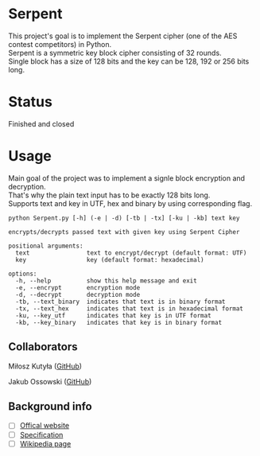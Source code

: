 # Serpent
This project's goal is to implement the Serpent cipher (one of the AES contest competitors) in Python.\
Serpent is a symmetric key block cipher consisting of 32 rounds.\
Single block has a size of 128 bits and the key can be 128, 192 or 256 bits long.

# Status
Finished and closed

# Usage 

Main goal of the project was to implement a signle block encryption and decryption.\
That's why the plain text input has to be exactly 128 bits long.\
Supports text and key in UTF, hex and binary by using corresponding flag.

```
python Serpent.py [-h] (-e | -d) [-tb | -tx] [-ku | -kb] text key

encrypts/decrypts passed text with given key using Serpent Cipher

positional arguments:
  text                text to encrypt/decrypt (default format: UTF)
  key                 key (default format: hexadecimal)

options:
  -h, --help          show this help message and exit
  -e, --encrypt       encryption mode
  -d, --decrypt       decryption mode
  -tb, --text_binary  indicates that text is in binary format
  -tx, --text_hex     indicates that text is in hexadecimal format
  -ku, --key_utf      indicates that key is in UTF format
  -kb, --key_binary   indicates that key is in binary format
```


## Collaborators
Miłosz Kutyła ([GitHub](https://github.com/mkutyla))

Jakub Ossowski ([GitHub](https://github.com/bilevcik))

## Background info
- [ ] [Offical website](https://www.cl.cam.ac.uk/~rja14/serpent.html)
- [ ] [Specification](https://www.cl.cam.ac.uk/~rja14/Papers/serpent.pdf)
- [ ] [Wikipedia page](https://en.wikipedia.org/wiki/Serpent_(cipher))
